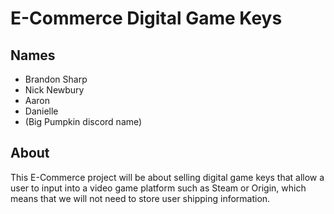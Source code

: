 # E-Commerce Digital Game Keys

## Names
* Brandon Sharp
* Nick Newbury
* Aaron
* Danielle
* (Big Pumpkin discord name)

## About
This E-Commerce project will be about selling digital game keys that allow a user to input into a video game platform such as Steam or Origin, which means that we will not need to store user shipping information.
